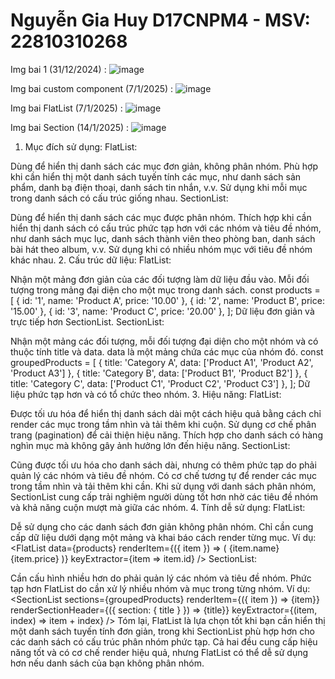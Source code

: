 # Nguyễn Gia Huy D17CNPM4 - MSV: 22810310268 

Img bai 1 (31/12/2024) : ![image](https://github.com/user-attachments/assets/febecfc2-d27f-4eff-b423-4ce473ec699a)

Img bai custom component (7/1/2025) : ![image](https://github.com/user-attachments/assets/a1cd5c1d-6815-4663-897c-d0697dbafe63)

Img bai FlatList (7/1/2025) : ![image](https://github.com/user-attachments/assets/80848fcf-b2dd-4cb0-9297-3a42a15ff092)

Img bai Section (14/1/2025) : ![image](https://github.com/user-attachments/assets/90728512-47bc-4684-8bcb-df4dc0bc9619)

1. Mục đích sử dụng:
FlatList:

Dùng để hiển thị danh sách các mục đơn giản, không phân nhóm.
Phù hợp khi cần hiển thị một danh sách tuyến tính các mục, như danh sách sản phẩm, danh bạ điện thoại, danh sách tin nhắn, v.v.
Sử dụng khi mỗi mục trong danh sách có cấu trúc giống nhau.
SectionList:

Dùng để hiển thị danh sách các mục được phân nhóm.
Thích hợp khi cần hiển thị danh sách có cấu trúc phức tạp hơn với các nhóm và tiêu đề nhóm, như danh sách mục lục, danh sách thành viên theo phòng ban, danh sách bài hát theo album, v.v.
Sử dụng khi có nhiều nhóm mục với tiêu đề nhóm khác nhau.
2. Cấu trúc dữ liệu:
FlatList:

Nhận một mảng đơn giản của các đối tượng làm dữ liệu đầu vào.
Mỗi đối tượng trong mảng đại diện cho một mục trong danh sách.
const products = [
  { id: '1', name: 'Product A', price: '10.00' },
  { id: '2', name: 'Product B', price: '15.00' },
  { id: '3', name: 'Product C', price: '20.00' },
];
Dữ liệu đơn giản và trực tiếp hơn SectionList.
SectionList:

Nhận một mảng các đối tượng, mỗi đối tượng đại diện cho một nhóm và có thuộc tính title và data.
data là một mảng chứa các mục của nhóm đó.
const groupedProducts = [
  { title: 'Category A', data: ['Product A1', 'Product A2', 'Product A3'] },
  { title: 'Category B', data: ['Product B1', 'Product B2'] },
  { title: 'Category C', data: ['Product C1', 'Product C2', 'Product C3'] },
];
Dữ liệu phức tạp hơn và có tổ chức theo nhóm.
3. Hiệu năng:
FlatList:

Được tối ưu hóa để hiển thị danh sách dài một cách hiệu quả bằng cách chỉ render các mục trong tầm nhìn và tải thêm khi cuộn.
Sử dụng cơ chế phân trang (pagination) để cải thiện hiệu năng.
Thích hợp cho danh sách có hàng nghìn mục mà không gây ảnh hưởng lớn đến hiệu năng.
SectionList:

Cũng được tối ưu hóa cho danh sách dài, nhưng có thêm phức tạp do phải quản lý các nhóm và tiêu đề nhóm.
Có cơ chế tương tự để render các mục trong tầm nhìn và tải thêm khi cần.
Khi sử dụng với danh sách phân nhóm, SectionList cung cấp trải nghiệm người dùng tốt hơn nhờ các tiêu đề nhóm và khả năng cuộn mượt mà giữa các nhóm.
4. Tính dễ sử dụng:
FlatList:

Dễ sử dụng cho các danh sách đơn giản không phân nhóm.
Chỉ cần cung cấp dữ liệu dưới dạng một mảng và khai báo cách render từng mục.
Ví dụ:
<FlatList
  data={products}
  renderItem={({ item }) => (
    <View>
      <Text>{item.name}</Text>
      <Text>{item.price}</Text>
    </View>
  )}
  keyExtractor={item => item.id}
/>
SectionList:

Cần cấu hình nhiều hơn do phải quản lý các nhóm và tiêu đề nhóm.
Phức tạp hơn FlatList do cần xử lý nhiều nhóm và mục trong từng nhóm.
Ví dụ:
<SectionList
  sections={groupedProducts}
  renderItem={({ item }) => <Text>{item}</Text>}
  renderSectionHeader={({ section: { title } }) => <Text>{title}</Text>}
  keyExtractor={(item, index) => item + index}
/>
Tóm lại, FlatList là lựa chọn tốt khi bạn cần hiển thị một danh sách tuyến tính đơn giản, trong khi SectionList phù hợp hơn cho các danh sách có cấu trúc phân nhóm phức tạp. Cả hai đều cung cấp hiệu năng tốt và có cơ chế render hiệu quả, nhưng FlatList có thể dễ sử dụng hơn nếu danh sách của bạn không phân nhóm.



